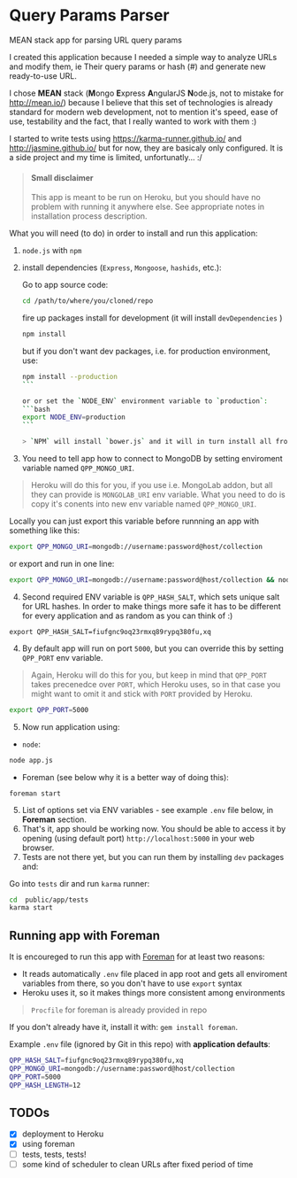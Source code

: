 # Query Params Parser
MEAN stack app for parsing URL query params

I created this application because I needed a simple way to analyze URLs and modify them, ie Their query params or hash (#) and generate new ready-to-use URL.

I chose **MEAN** stack (**M**ongo **E**xpress **A**ngularJS **N**ode.js, not to mistake for http://mean.io/) because I believe that this set of technologies is already standard for modern web development, not to mention it's speed, ease of use, testability and the fact, that I really wanted to work with them :)

I started to write tests using https://karma-runner.github.io/ and http://jasmine.github.io/ but for now, they are basicaly only configured. It is a side project and my time is limited, unfortunatly... :/

> #### Small disclaimer
> This app is meant to be run on Heroku, but you should have no problem with running it anywhere else. See appropriate notes in installation process description.

What you will need (to do) in order to install and run this application:

1. `node.js` with `npm`
2. install dependencies (`Express`, `Mongoose`, `hashids`, etc.):

    Go to app source code:
    ```bash
    cd /path/to/where/you/cloned/repo
    ````

    fire up packages install for development (it will install `devDependencies` )
    ````bash
    npm install
    ````

    but if you don't want dev packages, i.e. for production environment, use:
    ````bash
    npm install --production
    ```

    or or set the `NODE_ENV` environment variable to `production`:
    ```bash
    export NODE_ENV=production
    ```

    > `NPM` will install `bower.js` and it will in turn install all frontend JS and CSS dependencies app needs using `postinstall` hook in `scripts`.
3. You need to tell app how to connect to MongoDB by setting enviroment variable named `QPP_MONGO_URI`.

  > Heroku will do this for you, if you use i.e. MongoLab addon, but all they can provide is `MONGOLAB_URI` env variable. What you need to do is copy it's conents into new env variable named `QPP_MONGO_URI`.

  Locally you can just export this variable before runnning an app with something like this:

  ```bash
  export QPP_MONGO_URI=mongodb://username:password@host/collection
  ```

  or export and run in one line:

  ```bash
  export QPP_MONGO_URI=mongodb://username:password@host/collection && node app.js
  ```
4. Second required ENV variable is `QPP_HASH_SALT`, which sets unique salt for URL hashes. In order to make things more safe it has to be different for every application and as random as you can think of :)
  ```
  export QPP_HASH_SALT=fiufgnc9oq23rmxq89rypq380fu,xq
  ```
4. By default app will run on port `5000`, but you can override this by setting `QPP_PORT` env variable.
  > Again, Heroku will do this for you, but keep in mind that `QPP_PORT` takes precenedce over `PORT`, which Heroku uses, so in that case you might want to omit it and stick with `PORT` provided by Heroku.

  ```bash
  export QPP_PORT=5000
  ```
5. Now run application using:
  * `node`:
  ```bash
  node app.js
  ```
  * Foreman (see below why it is a better way of doing this):
  ```
  foreman start
  ```

5. List of options set via ENV variables - see example `.env` file below, in **Foreman** section.
5. That's it, app should be working now. You should be able to access it by opening (using default port) `http://localhost:5000` in your web browser.
6. Tests are not there yet, but you can run them by installing `dev` packages and:

  Go into `tests` dir and run `karma` runner:

  ```bash
  cd  public/app/tests
  karma start
  ```

## Running app with Foreman
It is encoureged to run this app with [Foreman](https://github.com/ddollar/foreman) for at least two reasons:
* It reads automatically `.env` file placed in app root and gets all enviroment variables from there, so you don't have to use `export` syntax
* Heroku uses it, so it makes things more consistent among environments

> `Procfile` for foreman is already provided in repo

If you don't already have it, install it with: `gem install foreman`.

Example `.env` file (ignored by Git in this repo) with **application defaults**:

```bash
QPP_HASH_SALT=fiufgnc9oq23rmxq89rypq380fu,xq
QPP_MONGO_URI=mongodb://username:password@host/collection
QPP_PORT=5000
QPP_HASH_LENGTH=12
```

## TODOs
- [x] deployment to Heroku
- [x] using foreman
- [ ] tests, tests, tests!
- [ ] some kind of scheduler to clean URLs after fixed period of time
